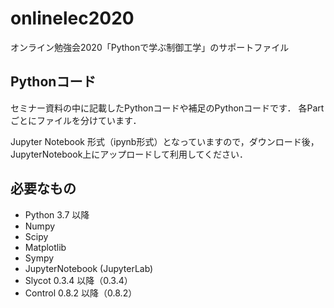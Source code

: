 # onlinelec2020
オンライン勉強会2020「Pythonで学ぶ制御工学」のサポートファイル

## Pythonコード
セミナー資料の中に記載したPythonコードや補足のPythonコードです．
各Partごとにファイルを分けています．

Jupyter Notebook 形式（ipynb形式）となっていますので，ダウンロード後，JupyterNotebook上にアップロードして利用してください．

## 必要なもの
- Python 3.7 以降
- Numpy
- Scipy
- Matplotlib
- Sympy
- JupyterNotebook (JupyterLab)
- Slycot 0.3.4 以降（0.3.4）
- Control 0.8.2 以降（0.8.2）
